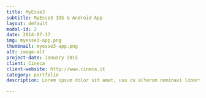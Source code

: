 ```yaml
---
title: MyEsse3
subtitle: MyEsse3 IOS & Android App
layout: default
modal-id: 2
date: 2014-07-17
img: myesse3-app.png
thumbnail: myesse3-app.png
alt: image-alt
project-date: January 2015
client: Cineca
client-website: http://www.cineca.it
category: portfolio
description: Lorem ipsum dolor sit amet, usu cu alterum nominavi lobortis. At duo novum diceret. Tantas apeirian vix et, usu sanctus postulant inciderint ut, populo diceret necessitatibus in vim. Cu eum dicam feugiat noluisse.

---
```

